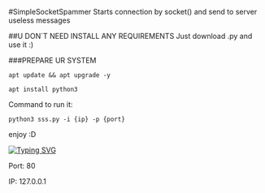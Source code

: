 #SimpleSocketSpammer
Starts connection by socket() and send to server useless messages

##U DON`T NEED INSTALL ANY REQUIREMENTS
Just download .py and use it :)

###PREPARE UR SYSTEM

`apt update && apt upgrade -y`

`apt install python3`

Command to run it:

`python3 sss.py -i {ip} -p {port}`

enjoy :D

[![Typing SVG](https://readme-typing-svg.herokuapp.com?color=%2336BCF7&lines=Default+Parameters)](https://git.io/typing-svg)

Port: 80

IP: 127.0.0.1

